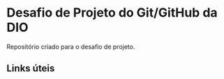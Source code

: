 # Desafio de Projeto do Git/GitHub da DIO

Repositório criado para o desafio de projeto.

## Links úteis
